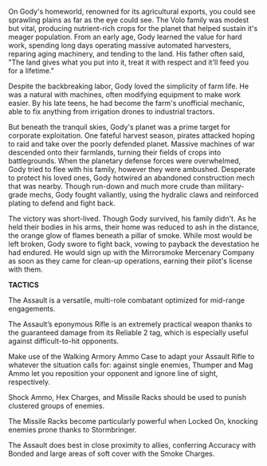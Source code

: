 On Gody's homeworld, renowned for its agricultural exports, you could see sprawling plains as far as the eye could see. The Volo family was modest but vital, producing nutrient-rich crops for the planet that helped sustain it's meager population. From an early age, Gody learned the value for hard work, spending long days operating massive automated harvesters, reparing aging machinery, and tending to the land. His father often said, "The land gives what you put into it, treat it with respect and it'll feed you for a lifetime."

Despite the backbreaking labor, Gody loved the simplicity of farm life. He was a natural with machines, often modifying equipment to make work easier. By his late teens, he had become the farm's unofficial mechanic, able to fix anything from irrigation drones to industrial tractors.

But beneath the tranquil skies, Gody's planet was a prime target for corporate exploitation. One fateful harvest season, pirates attacked hoping to raid and take over the poorly defended planet. Massive machines of war descended onto their farmlands, turning their fields of crops into battlegrounds. When the planetary defense forces were overwhelmed, Gody tried to flee with his family, however they were ambushed. Desperate to protect his loved ones, Gody hotwired an abandoned construction mech that was nearby. Though run-down and much more crude than military-grade mechs, Gody fought valiantly, using the hydralic claws and reinforced plating to defend and fight back.

The victory was short-lived. Though Gody survived, his family didn't. As he held their bodies in his arms, their home was reduced to ash in the distance, the orange glow of flames beneath a pillar of smoke. While most would be left broken, Gody swore to fight back, vowing to payback the devestation he had endured. He would sign up with the Mirrorsmoke Mercenary Company as soon as they came for clean-up operations, earning their pilot's license with them.

**TACTICS**

The Assault is a versatile, multi-role combatant optimized for mid-range engagements.


The Assault’s eponymous Rifle is an extremely practical weapon thanks to the guaranteed damage from its Reliable 2 tag, which is especially useful against difficult-to-hit opponents.

Make use of the Walking Armory Ammo Case to adapt your Assault Rifle to whatever the situation calls for: against single enemies, Thumper and Mag Ammo let you reposition your opponent and ignore line of sight, respectively.

Shock Ammo, Hex Charges, and Missile Racks should be used to punish clustered groups of enemies.

The Missile Racks become particularly powerful when Locked On, knocking enemies prone thanks to Stormbringer.

The Assault does best in close proximity to allies, conferring Accuracy with Bonded and large areas of soft cover with the Smoke Charges.

